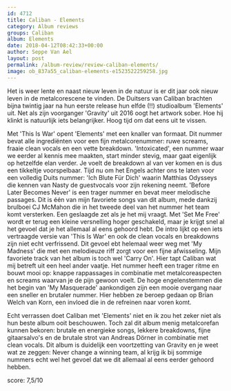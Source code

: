 ```yaml
---
id: 4712
title: Caliban - Elements
category: Album reviews
groups: Caliban
album: Elements
date: 2018-04-12T08:42:33+00:00
author: Seppe Van Ael
layout: post
permalink: /album-review/review-caliban-elements/
image: ob_837a55_caliban-elements-e1523522259258.jpg
---
```

Het is weer lente en naast nieuw leven in de natuur is er dit jaar ook nieuw leven in de metalcorescene te vinden. De Duitsers van Caliban brachten bijna twintig jaar na hun eerste release hun elfde (!!) studioalbum 'Elements' uit. Net als zijn voorganger 'Gravity' uit 2016 oogt het artwork sober. Hoe hij klinkt is natuurlijk iets belangrijker. Hoog tijd om dat eens uit te vissen.

Met 'This Is War' opent 'Elements' met een knaller van formaat. Dit nummer bevat alle ingrediënten voor een fijn metalcorenummer: ruwe screams, fraaie clean vocals en een vette breakdown. 'Intoxicated', een nummer waar we eerder al kennis mee maakten, start minder stevig, maar gaat eigenlijk op hetzelfde elan verder. Je voelt de breakdown al van ver komen en is dus een tikkeltje voorspelbaar. Tijd nu om het Engels achter ons te laten voor een volledig Duits nummer: 'Ich Blute Für Dich' waarin Matthias Odysseys die kennen van Nasty de guestvocals voor zijn rekening neemt. 'Before Later Becomes Never' is een trager nummer en bevat meer melodische passages. Dit is één van mijn favoriete songs van dit album, mede dankzij brulboei CJ McMahon die in het tweede deel van het nummer het team komt versterken. Een geslaagde zet als je het mij vraagt. Met 'Set Me Free' wordt er terug een kleine versnelling hoger geschakeld, maar je krijgt snel al het gevoel dat je het allemaal al eens gehoord hebt. De intro lijkt op een iets vertraagde versie van 'This Is War' en ook de clean vocals en breakdowns zijn niet echt verfrissend. Dit gevoel ebt helemaal weer weg met 'My Madness' die met een melodieuze riff zorgt voor een fijne afwisseling. Mijn favoriete track van het album is toch wel 'Carry On'. Hier tapt Caliban wat mij betreft uit een heel ander vaatje. Het nummer heeft een trager ritme en bouwt mooi op: knappe rappassages in combinatie met metalcoreaspecten en screams waarvan je de pijn gewoon voelt. De hoge engelenstemmen die het begin van 'My Masquerade' aankondigen zijn een mooie overgang naar een sneller en brutaler nummer. Hier hebben ze beroep gedaan op Brian Welch van Korn, een invloed die in de refreinen naar voren komt.

Echt verrassen doet Caliban met 'Elements' niet en ik zou het zeker niet als hun beste album ooit beschouwen. Toch zal dit album menig metalcorefan kunnen bekoren: brutale en energieke songs, lekkere breakdowns, fijne gitaarsalvo's en de brutale strot van Andreas Dörner in combinatie met clean vocals. Dit album is duidelijk een voortzetting van Gravity en je weet wat ze zeggen: Never change a winning team, al krijg ik bij sommige nummers echt wel het gevoel dat we dit allemaal al eens eerder gehoord hebben.

score: 7,5/10
